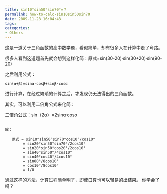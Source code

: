```yaml
---
title: sin10°sin50°sin70°=？
permalink: how-to-calc-sin10sin50sin70
date: 2009-11-28 16:04:43
tags:
categories:
- Others
---
```



这是一道关于三角函数的高中数学题，看似简单，却有很多人在计算中走了弯路。
<!--more-->

很多人看到这道题首先就会想到这样化简：原式=sin(30-20)·sin(30+20)·sin(90-20)

之后利用公式：

`sin(α+β)=sinα·cosβ+sinβ·cosα`

进行计算，在经过繁琐的计算之后，才发现仍无法得出的三角函数。

其实，可以利用二倍角公式来化简：

二倍角公式：sin（2α）=2sinα·cosα
```

解：

   原式 = sin10°sin50°sin70°cos10°/cos10°
        = sin20°sin50°sin70°/2cos10°
        = sin20°sin50°cos20°/2cos10°
        = sin40°sin50°/4cos10°
        = sin40°cos40°/4cos10°
        = sin80°/8cos10°
        = cos10°/8cos10°
        = 1/8
```

通过这样的方法，计算过程简单明了，即使口算也可以轻易的出结果。
你学会了吗？
